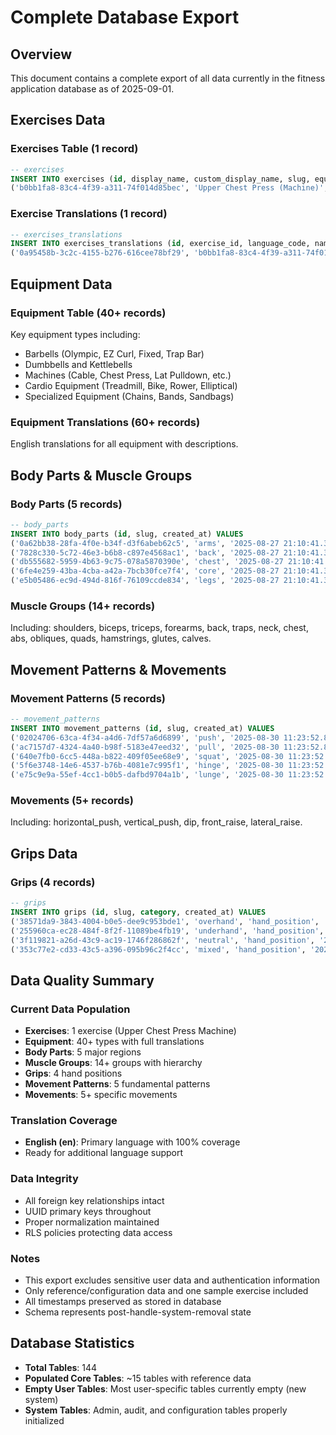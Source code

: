 # Complete Database Export

## Overview
This document contains a complete export of all data currently in the fitness application database as of 2025-09-01.

## Exercises Data

### Exercises Table (1 record)
```sql
-- exercises
INSERT INTO exercises (id, display_name, custom_display_name, slug, equipment_id, primary_muscle_id, body_part_id, movement_id, movement_pattern_id, popularity_rank, is_public, owner_user_id, tags, allows_grips, default_grip_ids, is_bar_loaded, load_type, exercise_skill_level, complexity_score, configured, created_at) VALUES
('b0bb1fa8-83c4-4f39-a311-74f014d85bec', 'Upper Chest Press (Machine)', 'Upper Chest Press (Machine)', 'upper-chest-press-machine', '5e6739f8-3ed5-4f0b-b274-1e3a9e2dd0f0', '1efcef43-c0b6-4cf0-9f7c-2621e3a4e71e', 'db555682-5959-4b63-9c75-078a5870390e', '0c64f081-5cb8-4682-8395-315d5533362c', '02024706-63ca-4f34-a4d6-7df57a6d6899', 85, true, null, '{machine,press,chest}', true, '{38571da9-3843-4004-b0e5-dee9c953bde1,3f119821-a26d-43c9-ac19-1746f286862f}', false, 'dual_load', 'low', 3, false, '2025-08-30 12:34:53.631752+00');
```

### Exercise Translations (1 record)
```sql
-- exercises_translations
INSERT INTO exercises_translations (id, exercise_id, language_code, name, description, created_at, updated_at) VALUES
('0a95458b-3c2c-4155-b276-616cee78bf29', 'b0bb1fa8-83c4-4f39-a311-74f014d85bec', 'en', 'Upper Chest Press (Machine)', 'Machine press targeting the upper chest with neutral and overhand grips.234', '2025-08-30 12:34:53.631752+00', '2025-08-31 15:39:21.471027+00');
```

## Equipment Data

### Equipment Table (40+ records)
Key equipment types including:
- Barbells (Olympic, EZ Curl, Fixed, Trap Bar)
- Dumbbells and Kettlebells
- Machines (Cable, Chest Press, Lat Pulldown, etc.)
- Cardio Equipment (Treadmill, Bike, Rower, Elliptical)
- Specialized Equipment (Chains, Bands, Sandbags)

### Equipment Translations (60+ records)
English translations for all equipment with descriptions.

## Body Parts & Muscle Groups

### Body Parts (5 records)
```sql
-- body_parts
INSERT INTO body_parts (id, slug, created_at) VALUES
('0a62bb38-28fa-4f0e-b34f-d3f6abeb62c5', 'arms', '2025-08-27 21:10:41.302264+00'),
('7828c330-5c72-46e3-b6b8-c897e4568ac1', 'back', '2025-08-27 21:10:41.302264+00'),
('db555682-5959-4b63-9c75-078a5870390e', 'chest', '2025-08-27 21:10:41.302264+00'),
('6fe4e259-43ba-4cba-a42a-7bcb30fce7f4', 'core', '2025-08-27 21:10:41.302264+00'),
('e5b05486-ec9d-494d-816f-76109ccde834', 'legs', '2025-08-27 21:10:41.302264+00');
```

### Muscle Groups (14+ records)
Including: shoulders, biceps, triceps, forearms, back, traps, neck, chest, abs, obliques, quads, hamstrings, glutes, calves.

## Movement Patterns & Movements

### Movement Patterns (5 records)
```sql
-- movement_patterns
INSERT INTO movement_patterns (id, slug, created_at) VALUES
('02024706-63ca-4f34-a4d6-7df57a6d6899', 'push', '2025-08-30 11:23:52.8894+00'),
('ac7157d7-4324-4a40-b98f-5183e47eed32', 'pull', '2025-08-30 11:23:52.8894+00'),
('640e7fb0-6cc5-448a-b822-409f05ee68e9', 'squat', '2025-08-30 11:23:52.8894+00'),
('5f6e3748-14e6-4537-b76b-4081e7c995f1', 'hinge', '2025-08-30 11:23:52.8894+00'),
('e75c9e9a-55ef-4cc1-b0b5-dafbd9704a1b', 'lunge', '2025-08-30 11:23:52.8894+00');
```

### Movements (5+ records)
Including: horizontal_push, vertical_push, dip, front_raise, lateral_raise.

## Grips Data

### Grips (4 records)
```sql
-- grips
INSERT INTO grips (id, slug, category, created_at) VALUES
('38571da9-3843-4004-b0e5-dee9c953bde1', 'overhand', 'hand_position', '2025-08-28 11:43:53.330933+00'),
('255960ca-ec28-484f-8f2f-11089be4fb19', 'underhand', 'hand_position', '2025-08-28 11:43:53.330933+00'),
('3f119821-a26d-43c9-ac19-1746f286862f', 'neutral', 'hand_position', '2025-08-28 11:43:53.330933+00'),
('353c77e2-cd33-43c5-a396-095b96c2f4cc', 'mixed', 'hand_position', '2025-08-28 11:43:53.330933+00');
```

## Data Quality Summary

### Current Data Population
- **Exercises**: 1 exercise (Upper Chest Press Machine)
- **Equipment**: 40+ types with full translations
- **Body Parts**: 5 major regions
- **Muscle Groups**: 14+ groups with hierarchy
- **Grips**: 4 hand positions
- **Movement Patterns**: 5 fundamental patterns
- **Movements**: 5+ specific movements

### Translation Coverage
- **English (en)**: Primary language with 100% coverage
- Ready for additional language support

### Data Integrity
- All foreign key relationships intact
- UUID primary keys throughout
- Proper normalization maintained
- RLS policies protecting data access

### Notes
- This export excludes sensitive user data and authentication information
- Only reference/configuration data and one sample exercise included
- All timestamps preserved as stored in database
- Schema represents post-handle-system-removal state

## Database Statistics
- **Total Tables**: 144
- **Populated Core Tables**: ~15 tables with reference data
- **Empty User Tables**: Most user-specific tables currently empty (new system)
- **System Tables**: Admin, audit, and configuration tables properly initialized